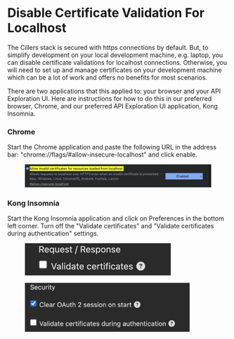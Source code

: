 # Disable Certificate Validation For Localhost

The Cillers stack is secured with https connections by default. But, to simplify development on your local development machine, e.g. laptop, you can disable certificate validations for localhost connections. Otherwise, you will need to set up and manage certificates on your development machine which can be a lot of work and offers no benefits for most scenarios.&#x20;

There are two applications that this applied to: your browser and your API Exploration UI. Here are instructions for how to do this in our preferred browser, Chrome, and our preferred API Exploration UI application, Kong Insomnia. &#x20;

### Chrome

Start the Chrome application and paste the following URL in the address bar: "chrome://flags/#allow-insecure-localhost" and click enable.&#x20;

<figure><img src="../.gitbook/assets/image (4) (1) (1) (1).png" alt=""><figcaption></figcaption></figure>

### Kong Insomnia

Start the Kong Insomnia application and click on Preferences in the bottom left corner. Turn off the "Validate certificates" and "Validate certificates during authentication" settings. &#x20;

<figure><img src="../.gitbook/assets/image (13).png" alt="" width="332"><figcaption></figcaption></figure>

<figure><img src="../.gitbook/assets/image (14).png" alt="" width="375"><figcaption></figcaption></figure>





